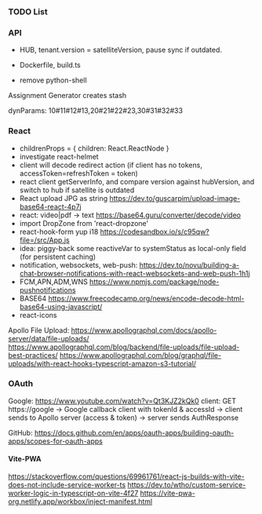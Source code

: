 ### TODO List

### API

- HUB, tenant.version = satelliteVersion, pause sync if outdated.

- Dockerfile, build.ts
- remove python-shell

Assignment Generator creates stash

dynParams: 10#11#12#13,20#21#22#23,30#31#32#33

### React

- childrenProps = { children: React.ReactNode }
- investigate react-helmet
- client will decode redirect action (if client has no tokens, accessToken=refreshToken = token)
- react client getServerInfo, and compare version against hubVersion, and switch to hub if satellite is outdated
- React upload JPG as string https://dev.to/guscarpim/upload-image-base64-react-4p7j
- react: video|pdf -> text https://base64.guru/converter/decode/video
- import DropZone from 'react-dropzone'
- react-hook-form yup i18 https://codesandbox.io/s/c95qw?file=/src/App.js
- idea: piggy-back some reactiveVar to systemStatus as local-only field (for persistent caching)
- notification, websockets, web-push: https://dev.to/novu/building-a-chat-browser-notifications-with-react-websockets-and-web-push-1h1j
- FCM,APN,ADM,WNS https://www.npmjs.com/package/node-pushnotifications
- BASE64 https://www.freecodecamp.org/news/encode-decode-html-base64-using-javascript/
- react-icons

Apollo File Upload: https://www.apollographql.com/docs/apollo-server/data/file-uploads/
https://www.apollographql.com/blog/backend/file-uploads/file-upload-best-practices/
https://www.apollographql.com/blog/graphql/file-uploads/with-react-hooks-typescript-amazon-s3-tutorial/

### OAuth

Google: https://www.youtube.com/watch?v=Qt3KJZ2kQk0
client: GET https://google -> Google callback client with tokenId & accessId -> client sends to Apollo server (access & token) -> server sends AuthResponse

GitHub: https://docs.github.com/en/apps/oauth-apps/building-oauth-apps/scopes-for-oauth-apps

#### Vite-PWA

https://stackoverflow.com/questions/69961761/react-js-builds-with-vite-does-not-include-service-worker-ts
https://dev.to/wtho/custom-service-worker-logic-in-typescript-on-vite-4f27
https://vite-pwa-org.netlify.app/workbox/inject-manifest.html
